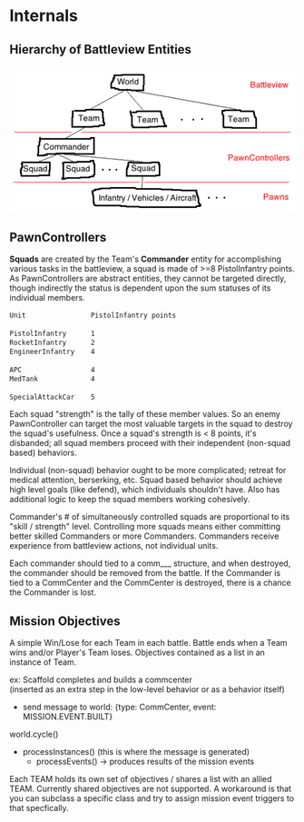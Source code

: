 # Internals

## Hierarchy of Battleview Entities
![topdown](hierarchy.png)

## PawnControllers

**Squads** are created by the Team's **Commander** entity for accomplishing various tasks in the battleview, a squad is made of >=8 PistolInfantry points. As PawnControllers are abstract entities, they cannot be targeted directly, though indirectly the status is dependent upon the sum statuses of its individual members.  

    Unit                PistolInfantry points

    PistolInfantry      1
    RocketInfantry      2
    EngineerInfantry    4

    APC                 4
    MedTank             4

    SpecialAttackCar    5

Each squad "strength" is the tally of these member values. So an enemy PawnController can target the most valuable targets in the squad to destroy the squad's usefulness. Once a squad's strength is < 8 points, it's disbanded; all squad members proceed with their independent (non-squad based) behaviors.

Individual (non-squad) behavior ought to be more complicated; retreat for medical attention, berserking, etc.
Squad based behavior should achieve high level goals (like defend), which individuals shouldn't have. Also has additional logic to keep the squad members working cohesively.

Commander's # of simultaneously controlled squads are proportional to its "skill / strength" level. Controlling more squads means either committing better skilled Commanders or more Commanders. Commanders receive experience from battleview actions, not individual units.

Each commander should tied to a comm___ structure, and when destroyed, the commander should be removed from the battle. If the Commander is tied to a CommCenter and the CommCenter is destroyed, there is a chance the Commander is lost.  



## Mission Objectives

A simple Win/Lose for each Team in each battle. Battle ends when a Team wins and/or Player's Team loses. Objectives contained as a list in an instance of Team.  

ex: Scaffold completes and builds a commcenter  
(inserted as an extra step in the low-level behavior or as a behavior itself)

- send message to world: {type: CommCenter, event: MISSION.EVENT.BUILT}

world.cycle()  

* processInstances() (this is where the message is generated)
  * processEvents() -> produces results of the mission events

Each TEAM holds its own set of objectives / shares a list with an allied TEAM. Currently shared objectives are not supported. A workaround is that you can subclass a specific class and try to assign mission event triggers to that specfically.